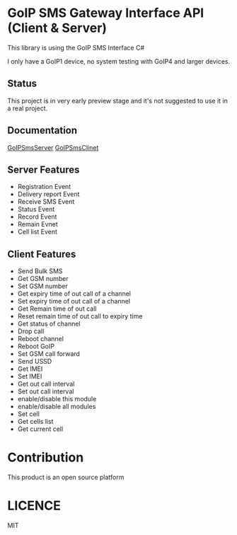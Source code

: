 # GoIP SMS Gateway Interface API (Client & Server)

This library is using the GoIP SMS Interface C#

I only have a GoIP1 device, no system testing with GoIP4 and larger devices.

## Status

This project is in very early preview stage and it's not suggested to use it in a real project.

## Documentation

  [GoIPSmsServer](GoIPSmsServer.md)
  [GoIPSmsClinet](GoIPSmsClient.md)

## Server Features

- Registration Event
- Delivery report Event
- Receive SMS Event
- Status Event
- Record Event
- Remain Evnet
- Cell list Event

## Client Features

- Send Bulk SMS
- Get GSM number
- Set GSM number
- Get expiry time of out call of a channel 
- Set expiry time of out call of a channel
- Get Remain time of out call 
- Reset remain time of out call to expiry time
- Get status of channel
- Drop call
- Reboot channel
- Reboot GoIP
- Set GSM call forward
- Send USSD
- Get IMEI
- Set IMEI
- Get out call interval
- Set out call interval
- enable/disable this module
- enable/disable all modules
- Set cell
- Get cells list
- Get current cell

# Contribution

This product is an open source platform

# LICENCE

MIT 


